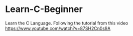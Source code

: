 # Learn-C-Beginner
Learn the C Language. Following the tutorial from this video https://www.youtube.com/watch?v=87SH2Cn0s9A
